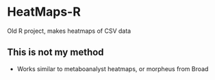 # HeatMaps-R
Old R project, makes heatmaps of CSV data



## This is not my method


- Works similar to metaboanalyst heatmaps, or morpheus from Broad
